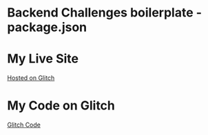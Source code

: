 # Backend Challenges boilerplate - package.json

# My Live Site
[Hosted on Glitch](https://checker-pacific-tadpole.glitch.me)

# My Code on Glitch
[Glitch Code](https://glitch.com/edit/#!/checker-pacific-tadpole)
